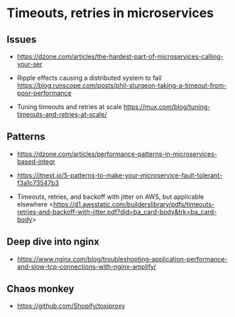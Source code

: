 # Timeouts, retries in microservices

## Issues

- <https://dzone.com/articles/the-hardest-part-of-microservices-calling-your-ser>

- Ripple effects causing a distributed system to fail <https://blog.runscope.com/posts/phil-sturgeon-taking-a-timeout-from-poor-performance>

- Tuning timeouts and retries at scale <https://mux.com/blog/tuning-timeouts-and-retries-at-scale/>

## Patterns

- <https://dzone.com/articles/performance-patterns-in-microservices-based-integr>

- <https://itnext.io/5-patterns-to-make-your-microservice-fault-tolerant-f3a1c73547b3>

- Timeouts, retries, and backoff with jitter on AWS, but applicable elsewhere <<https://d1.awsstatic.com/builderslibrary/pdfs/timeouts-retries-and-backoff-with-jitter.pdf?did=ba_card-body&trk=ba_card-body>>

## Deep dive into nginx

- <https://www.nginx.com/blog/troubleshooting-application-performance-and-slow-tcp-connections-with-nginx-amplify/>

## Chaos monkey

- <https://github.com/Shopify/toxiproxy>

